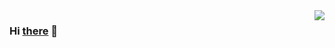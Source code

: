 <img align="right" src="https://github-readme-stats.vercel.app/api?username=tianyk&&show_icons=true&theme=github" />

### Hi [there](https://kekek.cc) 👋

<!--
**tianyk/tianyk** is a ✨ _special_ ✨ repository because its `README.md` (this file) appears on your GitHub profile.

Here are some ideas to get you started:

- 🔭 I’m currently working on ...
- 🌱 I’m currently learning ...
- 👯 I’m looking to collaborate on ...
- 🤔 I’m looking for help with ...
- 💬 Ask me about ...
- 📫 How to reach me: ...
- 😄 Pronouns: ...
- ⚡ Fun fact: ...
-->
